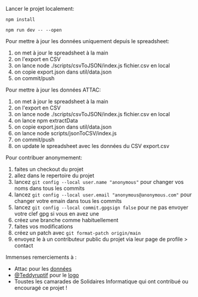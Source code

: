 Lancer le projet localement:

```
npm install

npm run dev -- --open
```

Pour mettre à jour les données uniquement depuis le spreadsheet:
1. on met à jour le spreadsheet à la main
2. on l'export en CSV
3. on lance node ./scripts/csvToJSON/index.js fichier.csv en local
4. on copie export.json dans util/data.json
5. on commit/push

Pour mettre à jour les données ATTAC:
1. on met à jour le spreadsheet à la main
2. on l'export en CSV
3. on lance node ./scripts/csvToJSON/index.js fichier.csv en local
4. on lance npm extractData
5. on copie export.json dans util/data.json
6. on lance node scripts/jsonToCSV/index.js
7. on commit/push
8. on update le spreadsheet avec les données du CSV export.csv

Pour contribuer anonymement:
1. faites un checkout du projet
2. allez dans le repertoire du projet
3. lancez `git config --local user.name "anonymous"` pour changer vos noms dans tous les commits
4. lancez  `git config --local user.email "anonymous@anonymous.com"` pour changer votre emain dans tous les commits
5. lancez  `git config --local commit.gpgsign false` pour ne pas envoyer votre clef gpg si vous en avez une 
6. créez une branche comme habituellement 
7. faites vos modifications
8. créez un patch avec `git format-patch origin/main`
9. envoyez le à un contributeur public du projet via leur page de profile > contact

Immenses remerciements à :

- Attac pour les [données](https://france.attac.org/se-mobiliser/retraites-pour-le-droit-a-une-retraite-digne-et-heureuse/article/on-ne-les-lache-pas-la-carte-des-mobilisations)
- [@Teddyruptif](https://nitter.net/Teddyruptif/) pour le [logo](https://nitter.net/Teddyruptif/status/1649460414676172803)
- Toustes les camarades de Solidaires Informatique qui ont contribué ou encouragé ce projet !
